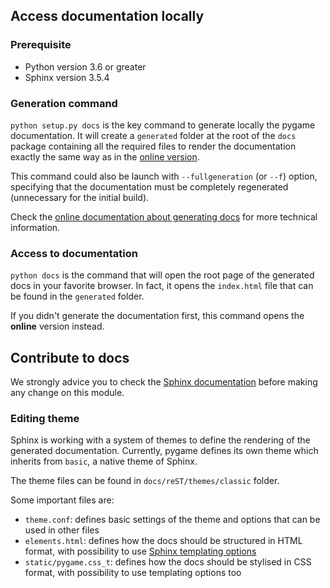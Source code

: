 ## Access documentation locally

### Prerequisite

- Python version 3.6 or greater
- Sphinx version 3.5.4

### Generation command

`python setup.py docs` is the key command to generate locally the pygame documentation.
It will create a `generated` folder at the root of the `docs` package containing all the 
required files to render the documentation exactly the same way as in the [online version](https://www.pygame.org/docs/).

This command could also be launch with `--fullgeneration` (or `--f`) option, specifying that the
documentation must be completely regenerated (unnecessary for the initial build).

Check the [online documentation about generating docs](https://www.pygame.org/wiki/Hacking?parent=#Generating%20docs)
for more technical information.

### Access to documentation

`python docs` is the command that will open the root page of the generated docs in your favorite
browser. In fact, it opens the `index.html` file that can be found in the `generated` folder.

If you didn't generate the documentation first, this command opens the **online** version instead.

## Contribute to docs

We strongly advice you to check the [Sphinx documentation](https://www.sphinx-doc.org/)
before making any change on this module.

### Editing theme

Sphinx is working with a system of themes to define the rendering of the generated documentation.
Currently, pygame defines its own theme which inherits from `basic`, a native theme of Sphinx.

The theme files can be found in `docs/reST/themes/classic` folder.

Some important files are:

- `theme.conf`: defines basic settings of the theme and options that can be used in other files
- `elements.html`: defines how the docs should be structured in HTML format, with possibility to use
  [Sphinx templating options](https://www.sphinx-doc.org/en/master/development/theming.html#templating) 
- `static/pygame.css_t`: defines how the docs should be stylised in CSS format, with possibility to
use templating options too

